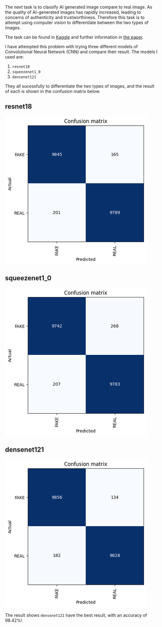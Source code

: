 The next task is to classify AI generated image compare to real image. As the quality of AI-generated images has rapidly increased, leading to concerns of
authenticity and trustworthiness. Therefore this task is to attempt using computer vision to differentiate between the two types of images.

The task can be found in [Kaggle](https://www.kaggle.com/datasets/birdy654/cifake-real-and-ai-generated-synthetic-images) and further information in [the paper](https://arxiv.org/abs/2303.14126).

I have attempted this problem with trying three different models of Convolutional Neural Network (CNN) and compare their result. The models I used are:

1. `resnet18`
1. `squeezenet1_0`
1. `densenet121`

They all sucessfully to differentiate the two types of images, and the result of each is shown in the confusion matrix below.
## resnet18
![Image of resnet18 result](/images/cf1.png)

## squeezenet1_0
![Image of squeezenet1_0 result](/images/cf2.png)

## densenet121
![Image of densenet121 result](/images/cf3.png)
 
 The result shows `densenet121` have the best result, with an accuracy of 98.42%!
